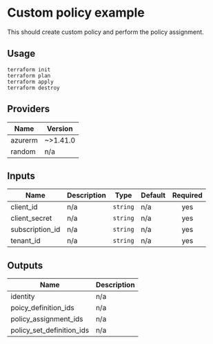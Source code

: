 # Custom policy example

This should create custom policy and perform the policy assignment.

## Usage
```
terraform init
terraform plan
terraform apply
terraform destroy
```
<!-- BEGINNING OF PRE-COMMIT-TERRAFORM DOCS HOOK -->
## Providers

| Name | Version |
|------|---------|
| azurerm | ~>1.41.0 |
| random | n/a |

## Inputs

| Name | Description | Type | Default | Required |
|------|-------------|------|---------|:-----:|
| client\_id | n/a | `string` | n/a | yes |
| client\_secret | n/a | `string` | n/a | yes |
| subscription\_id | n/a | `string` | n/a | yes |
| tenant\_id | n/a | `string` | n/a | yes |

## Outputs

| Name | Description |
|------|-------------|
| identity | n/a |
| poicy\_definition\_ids | n/a |
| policy\_assignment\_ids | n/a |
| policy\_set\_definition\_ids | n/a |

<!-- END OF PRE-COMMIT-TERRAFORM DOCS HOOK -->
